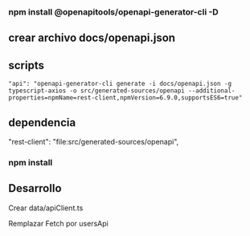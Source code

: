 ### npm install @openapitools/openapi-generator-cli -D
 
## crear archivo docs/openapi.json
## scripts 
    "api": "openapi-generator-cli generate -i docs/openapi.json -g typescript-axios -o src/generated-sources/openapi --additional-properties=npmName=rest-client,npmVersion=6.9.0,supportsES6=true"
 
 
## dependencia
"rest-client": "file:src/generated-sources/openapi",
 
### npm install
 
## Desarrollo
Crear data/apiClient.ts

Remplazar Fetch por usersApi
